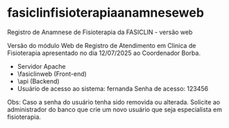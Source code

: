 # fasiclinfisioterapiaanamneseweb
Registro de Anamnese de Fisioterapia da FASICLIN - versão web

Versão do módulo Web de Registro de Atendimento em Clinica de Fisioterapia apresentado no dia 12/07/2025 ao Coordenador Borba.

- Servidor Apache
- \fasiclinweb (Front-end)
- \api (Backend)
- Usuário de acesso ao sistema: fernanda Senha de acesso: 123456

Obs: Caso a senha do usuário tenha sido removida ou alterada. Solicite ao administrador do banco que crie um novo usuário que seja especialista em fisioterapia.

